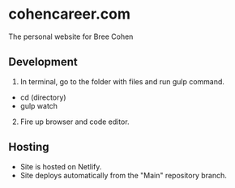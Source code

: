 # cohencareer.com

The personal website for Bree Cohen

## Development

1. In terminal, go to the folder with files and run gulp command.

-   cd (directory)
-   gulp watch

2. Fire up browser and code editor.

## Hosting

-   Site is hosted on Netlify.
-   Site deploys automatically from the "Main" repository branch.

